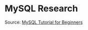# MySQL Research

Source: [MySQL Tutorial for Beginners](https://www.youtube.com/watch?v=7S_tz1z_5bA)

### 
